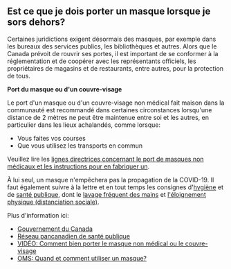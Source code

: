 ## Est ce que je dois porter un masque lorsque je sors dehors?

Certaines juridictions exigent désormais des masques, par exemple dans les bureaux des services publics, les bibliothèques et autres. Alors que le Canada prévoit de rouvrir ses portes, il est important de se conformer à la réglementation et de coopérer avec les représentants officiels, les propriétaires de magasins et de restaurants, entre autres, pour la protection de tous.

**Port du masque ou d'un couvre-visage**

Le port d'un masque ou d'un couvre-visage non médical fait maison dans la communauté est recommandé dans certaines circonstances lorsqu'une distance de 2 mètres ne peut être maintenue entre soi et les autres, en particulier dans les lieux achalandés, comme lorsque:

- Vous faites vos courses
- Que vous utilisez les transports en commun

Veuillez lire les [lignes directrices concernant le port de masques non médicaux et les instructions pour en fabriquer un](https://www.canada.ca/fr/sante-publique/services/maladies/2019-nouveau-coronavirus/prevention-risques/a-propos-masques-couvre-visage-non-medicaux.html).

À lui seul, un masque n'empêchera pas la propagation de la COVID-19. Il faut également suivre à la lettre et en tout temps les consignes d'[hygiène](https://www.canada.ca/fr/sante-publique/services/maladies/2019-nouveau-coronavirus/prevention-risques.html#hygiene) et de [santé publique](https://www.canada.ca/fr/sante-publique/services/maladies/2019-nouveau-coronavirus/prevention-risques.html#p), dont le [lavage fréquent des mains](https://www.canada.ca/fr/sante-publique/services/publications/maladies-et-affections/evitez-propagation-du-covid-19-lavez-vos-mains.html) et [l'éloignement physique (distanciation sociale)](https://www.canada.ca/fr/sante-publique/services/publications/maladies-affections/distanciation-sociale.html).

Plus d'information ici:

- [Gouvernement du Canada](https://www.canada.ca/fr/sante-publique/services/maladies/2019-nouveau-coronavirus/prevention-risques.html)
- [Réseau pancanadien de santé publique](http://www.phn-rsp.ca/sac-covid-ccs/port-masque-communautaire-fra.php)
- [VIDÉO: Comment bien porter le masque non médical ou le couvre-visage](https://www.canada.ca/fr/sante-publique/services/video/covid-19-bien-porter-masque-non-medical-couvre-visage.html)
- [OMS: Quand et comment utiliser un masque?](https://www.who.int/fr/emergencies/diseases/novel-coronavirus-2019/advice-for-public/when-and-how-to-use-masks)
